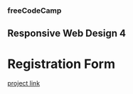 ### freeCodeCamp

## Responsive Web Design 4

# Registration Form

[project link](https://www.freecodecamp.org/learn/2022/responsive-web-design/learn-html-forms-by-building-a-registration-form/step-1)
